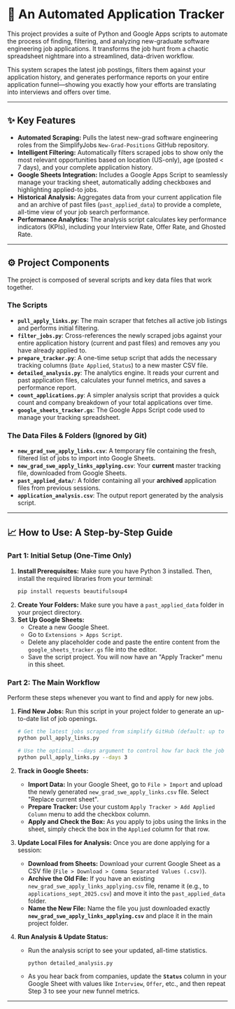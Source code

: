 # 🚀 An Automated Application Tracker

This project provides a suite of Python and Google Apps scripts to automate the process of finding, filtering, and analyzing new-graduate software engineering job applications. It transforms the job hunt from a chaotic spreadsheet nightmare into a streamlined, data-driven workflow.

This system scrapes the latest job postings, filters them against your application history, and generates performance reports on your entire application funnel—showing you exactly how your efforts are translating into interviews and offers over time.

---

## ✨ Key Features

* **Automated Scraping:** Pulls the latest new-grad software engineering roles from the SimplifyJobs `New-Grad-Positions` GitHub repository.
* **Intelligent Filtering:** Automatically filters scraped jobs to show only the most relevant opportunities based on location (US-only), age (posted < 7 days), and your complete application history.
* **Google Sheets Integration:** Includes a Google Apps Script to seamlessly manage your tracking sheet, automatically adding checkboxes and highlighting applied-to jobs.
* **Historical Analysis:** Aggregates data from your current application file and an archive of past files (`past_applied_data`) to provide a complete, all-time view of your job search performance.
* **Performance Analytics:** The analysis script calculates key performance indicators (KPIs), including your Interview Rate, Offer Rate, and Ghosted Rate.

---

## ⚙️ Project Components

The project is composed of several scripts and key data files that work together.

### The Scripts

* **`pull_apply_links.py`**: The main scraper that fetches all active job listings and performs initial filtering.
* **`filter_jobs.py`**: Cross-references the newly scraped jobs against your entire application history (current and past files) and removes any you have already applied to.
* **`prepare_tracker.py`**: A one-time setup script that adds the necessary tracking columns (`Date Applied`, `Status`) to a new master CSV file.
* **`detailed_analysis.py`**: The analytics engine. It reads your current and past application files, calculates your funnel metrics, and saves a performance report.
* **`count_applications.py`**: A simpler analysis script that provides a quick count and company breakdown of your total applications over time.
* **`google_sheets_tracker.gs`**: The Google Apps Script code used to manage your tracking spreadsheet.

### The Data Files & Folders (Ignored by Git)

* **`new_grad_swe_apply_links.csv`**: A temporary file containing the fresh, filtered list of jobs to import into Google Sheets.
* **`new_grad_swe_apply_links_applying.csv`**: Your **current** master tracking file, downloaded from Google Sheets.
* **`past_applied_data/`**: A folder containing all your **archived** application files from previous sessions.
* **`application_analysis.csv`**: The output report generated by the analysis script.

---

## 📈 How to Use: A Step-by-Step Guide

### Part 1: Initial Setup (One-Time Only)

1.  **Install Prerequisites:** Make sure you have Python 3 installed. Then, install the required libraries from your terminal:
    ```bash
    pip install requests beautifulsoup4
    ```
2.  **Create Your Folders:** Make sure you have a `past_applied_data` folder in your project directory.
3.  **Set Up Google Sheets:**
    * Create a new Google Sheet.
    * Go to `Extensions > Apps Script`.
    * Delete any placeholder code and paste the entire content from the `google_sheets_tracker.gs` file into the editor.
    * Save the script project. You will now have an "Apply Tracker" menu in this sheet.

### Part 2: The Main Workflow

Perform these steps whenever you want to find and apply for new jobs.

1.  **Find New Jobs:** Run this script in your project folder to generate an up-to-date list of job openings.
    ```bash
    # Get the latest jobs scraped from simplify GitHub (default: up to 7 days of posting age)
    python pull_apply_links.py

    # Use the optional --days argument to control how far back the job search goes. If the below is omitted, it'll scrape postings up to 3 days of posting age.
    python pull_apply_links.py --days 3
    ```

2.  **Track in Google Sheets:**
    * **Import Data:** In your Google Sheet, go to `File > Import` and upload the newly generated `new_grad_swe_apply_links.csv` file. Select "Replace current sheet".
    * **Prepare Tracker:** Use your custom `Apply Tracker > Add Applied Column` menu to add the checkbox column.
    * **Apply and Check the Box:** As you apply to jobs using the links in the sheet, simply check the box in the `Applied` column for that row.

3.  **Update Local Files for Analysis:** Once you are done applying for a session:
    * **Download from Sheets:** Download your current Google Sheet as a CSV file (`File > Download > Comma Separated Values (.csv)`).
    * **Archive the Old File:** If you have an existing `new_grad_swe_apply_links_applying.csv` file, rename it (e.g., to `applications_sept_2025.csv`) and move it into the `past_applied_data` folder.
    * **Name the New File:** Name the file you just downloaded exactly **`new_grad_swe_apply_links_applying.csv`** and place it in the main project folder.

4.  **Run Analysis & Update Status:**
    * Run the analysis script to see your updated, all-time statistics.
        ```bash
        python detailed_analysis.py
        ```
    * As you hear back from companies, update the **`Status`** column in your Google Sheet with values like `Interview`, `Offer`, etc., and then repeat Step 3 to see your new funnel metrics.

---
